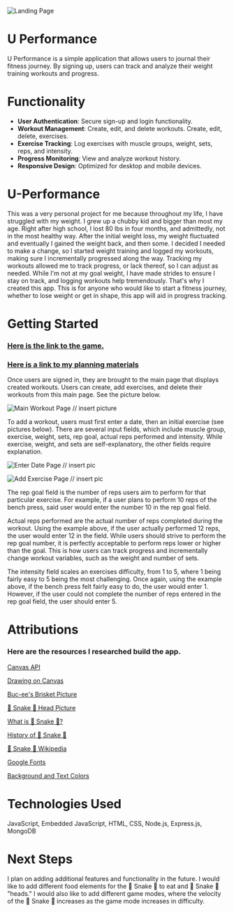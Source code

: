 ![Landing Page](/public/resources/pictures/snake-game.png)
# U Performance 

U Performance is a simple application that allows users to journal their fitness journey.
By signing up, users can track and analyze their weight training workouts and
progress. 

# Functionality

- **User Authentication**: Secure sign-up and login functionality.
- **Workout Management**: Create, edit, and delete workouts. Create, edit, delete, exercises.
- **Exercise Tracking**: Log exercises with muscle groups, weight, sets, reps, and intensity.
- **Progress Monitoring**: View and analyze workout history.
- **Responsive Design**: Optimized for desktop and mobile devices.


# U-Performance

This was a very personal project for me because throughout my life, I have struggled with my weight. I grew up a chubby kid and bigger than most my age. Right after high school,
I lost 80 lbs in four months, and admittedly, not in the most healthy way. After the initial
weight loss, my weight fluctuated and eventually I gained the weight back, and then some.
I decided I needed to make a change, so I started weight training and logged my workouts, making sure I incrementally progressed along the way. Tracking my workouts allowed me to track progress, or lack thereof, so I can adjust as needed. While I'm not at my goal weight, I have made strides
to ensure I stay on track, and logging workouts help tremendously. That's why I created this app.
This is for anyone who would like to start a fitness journey, whether to lose weight or get in shape, this app will aid in progress tracking.

# Getting Started

### [Here is the link to the game.](https://rconradg.github.io/snake/)

### [Here is a link to my planning materials](/snake-browser-game-proposal.pdf)

Once users are signed in, they are brought to the main page that displays created workouts.
Users can create, add exercises, and delete their workouts from this main page. See the picture below.

![Main Workout Page]() // insert picture

To add a workout, users must first enter a date, then an initial exercise (see pictures below). There are several input
fields, which include muscle group, exercise, weight, sets, rep goal, actual reps performed and
intensity. While exercise, weight, and sets are self-explanatory, the other fields require explanation.


![Enter Date Page]() // insert pic

![Add Exercise Page]() // insert pic


The rep goal field is the number of reps users aim to perform for that particular exercise.
For example, if a user plans to perform 10 reps of the bench press, said user would enter the
number 10 in the rep goal field.

Actual reps performed are the actual number of reps completed during the workout. Using
the example above, if the user actually performed 12 reps, the user would enter 12 in the field.
While users should strive to perform the rep goal number, it is perfectly acceptable to perform
reps lower or higher than the goal. This is how users can track progress and incrementally change
workout variables, such as the weight and number of sets.

The intensity field scales an exercises difficulty, from 1 to 5, where 1 being fairly easy to 
5 being the most challenging. Once again, using the example above, if the bench press felt
fairly easy to do, the user would enter 1. However, if the user could not complete the number
of reps entered in the rep goal field, the user should enter 5. 



# Attributions

### Here are the resources I researched build the app.

[Canvas API](https://developer.mozilla.org/en-US/docs/Web/API/Canvas_API)

[Drawing on Canvas](https://www.w3schools.com/graphics/canvas_drawing.asp)

[Buc-ee's Brisket Picture](https://www.yahoo.com/lifestyle/buc-ees-gas-station-sandwiches-121532566.html)

[🐍 Snake 🐍 Head Picture](https://avatars.githubusercontent.com/u/20377140?v=4)

[What is 🐍 Snake 🐍?](https://www.itsnicethat.com/features/taneli-armanto-the-history-of-snake-design-legacies-230221#:~:text=Snake's%20story%20begins%20long%20before,video%20games%20company%2C%20Gremlin%20Interactive)

[History of 🐍 Snake 🐍](https://www.coolmathgames.com/blog/the-history-of-snake-the-game)

[🐍 Snake 🐍 Wikipedia](https://en.wikipedia.org/wiki/Snake_(video_game_genre))

[Google Fonts](https://fonts.google.com/specimen/Press+Start+2P)

[Background and Text Colors](https://piktochart.com/tips/retro-80s-color-palette)

# Technologies Used

JavaScript, Embedded JavaScript, HTML, CSS, Node.js, Express.js, MongoDB

# Next Steps

I plan on adding additional features and functionality in the future. I would 
like to add different food elements for the 🐍 Snake 🐍 to eat and 🐍 Snake 🐍 "heads."
I would also like to add different game modes, where the velocity of the 🐍 Snake 🐍
increases as the game mode increases in difficulty.
